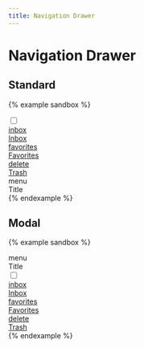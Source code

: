 ```yaml
---
title: Navigation Drawer
---
```


# Navigation Drawer

## Standard

{% example sandbox %}
<div class="display-flex">
  <input type="checkbox" id="standard-rawer-toggle" class="navigation-drawer-toggle">
  <div class="navigation-drawer">
    <div class="navigation-drawer__container">
      <a href="#" class="navigation-drawer__item navigation-drawer__item--active">
        <div class="navigation-drawer__item__icon">
          <span class="material-icons">inbox</span>
        </div>
        <div class="navigation-drawer__item__label">
          Inbox
        </div>
      </a>
      <a href="#" class="navigation-drawer__item">
        <div class="navigation-drawer__item__icon">
          <span class="material-icons">favorites</span>
        </div>
        <div class="navigation-drawer__item__label">
          Favorites
        </div>
      </a>
      <a href="#" class="navigation-drawer__item">
        <div class="navigation-drawer__item__icon">
          <span class="material-icons">delete</span>
        </div>
        <div class="navigation-drawer__item__label">
          Trash
        </div>
      </a>
    </div>
    <div class="navigation-drawer__scrim" data-action="click->navigation-drawer#close">
    </div>
  </div>

  <div class="flex-grow-1">
    <div class="top-app-bar">
      <div class="top-app-bar__action display-none@laptop">
        <label for="standard-drawer-toggle" class="icon-button">
          <span class="material-icons">menu</span>
        </label>
      </div>
      <div class="top-app-bar__title">
        Title
      </div>
    </div>
  </div>
</div>
{% endexample %}

## Modal

{% example sandbox %}
<div class="top-app-bar top-app-bar--sticky-top">
  <div class="top-app-bar__action">
    <label for="modal-drawer-toggle" class="icon-button">
      <span class="material-icons">menu</span>
    </label>
  </div>
  <div class="top-app-bar__title">
    Title
  </div>
</div>

<input type="checkbox" id="modal-drawer-toggle" class="navigation-drawer-toggle">
<div class="navigation-drawer navigation-drawer--modal">
  <div class="navigation-drawer__container">
    <a href="#" class="navigation-drawer__item navigation-drawer__item--active">
      <div class="navigation-drawer__item__icon">
        <span class="material-icons">inbox</span>
      </div>
      <div class="navigation-drawer__item__label">
        Inbox
      </div>
    </a>
    <a href="#" class="navigation-drawer__item">
      <div class="navigation-drawer__item__icon">
        <span class="material-icons">favorites</span>
      </div>
      <div class="navigation-drawer__item__label">
        Favorites
      </div>
    </a>
    <a href="#" class="navigation-drawer__item">
      <div class="navigation-drawer__item__icon">
        <span class="material-icons">delete</span>
      </div>
      <div class="navigation-drawer__item__label">
        Trash
      </div>
    </a>
  </div>
  <label for="modal-drawer-toggle" class="navigation-drawer__scrim">
  </label>
</div>
{% endexample %}
